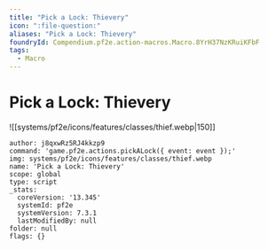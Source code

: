 ```yaml
---
title: "Pick a Lock: Thievery"
icon: ":file-question:"
aliases: "Pick a Lock: Thievery"
foundryId: Compendium.pf2e.action-macros.Macro.8YrH37NzKRuiKFbF
tags:
  - Macro
---
```


# Pick a Lock: Thievery
![[systems/pf2e/icons/features/classes/thief.webp|150]]

```Macro
author: j8qxwRz5RJ4kkzp9
command: 'game.pf2e.actions.pickALock({ event: event });'
img: systems/pf2e/icons/features/classes/thief.webp
name: 'Pick a Lock: Thievery'
scope: global
type: script
_stats:
  coreVersion: '13.345'
  systemId: pf2e
  systemVersion: 7.3.1
  lastModifiedBy: null
folder: null
flags: {}
```
